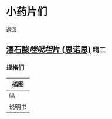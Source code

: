 # 小药片们

[返回](README.md)

## [酒石酸*唑吡坦*片 (思诺思)](https://zh.wikipedia.org/zh-hans/%E5%94%91%E5%90%A1%E5%9D%A6) `精二`

### 规格们

|插图|
|---|
| 喵 |
| 说明书 |

